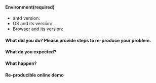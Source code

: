 <!-- Issue Template -->

<!--
1. 官方 issue 用于报告 bug 和需求建议。用法咨询类问题建议到 https://segmentfault.com/t/antd 上提问，目前社区没有足够精力提供此类服务，感谢您的理解。
2. 建议使用英文进行提问，这样你的问题可以被更多的人阅读和回答。如果表达上确实较复杂，英文标题加中文描述也是可选的方案。
3. 报告 BUG 时请务必按照下列格式书写，并尽可能提供源代码、复现步骤、复现演示、GIF 演示等。我们和你一样都希望尽快解决问题，请不要浪费时间在互相追问上。
4. 注意你的 issue 格式，不适合阅读的格式会被忽视或直接关闭。
5. 如果需要粘贴源码，尽量避免截图并注意代码格式。关于如何在 Markdown 中书写代码可以参考：https://segmentfault.com/markdown
6. 抱怨不能解决问题，通畅有效和心情舒畅的交流才能解决。
-->

#### Environment(required)

- antd version:
- OS and its version:
- Browser and its version:

#### What did you do? Please provide steps to re-produce your problem.

<!-- e.g. I just imported Button from antd -->

#### What do you expected?

<!-- e.g. It works fine as official website -->

#### What happen?

<!-- e.g. Style is not as expected. (And it will be better to provide screenshot) -->

#### Re-producible online demo

<!-- Please fork http://codepen.io/benjycui/pen/KgPZrE?editors=001 to re-produce you issue -->
